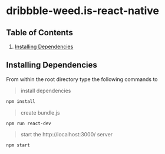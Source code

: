 # dribbble-weed.is-react-native

## Table of Contents

1. [Installing Dependencies](#installing-dependencies)

## Installing Dependencies

From within the root directory type the following commands to 
> install dependencies
```sh
npm install
```
> create bundle.js
```
npm run react-dev
```
> start the http://localhost:3000/ server
```
npm start
```
